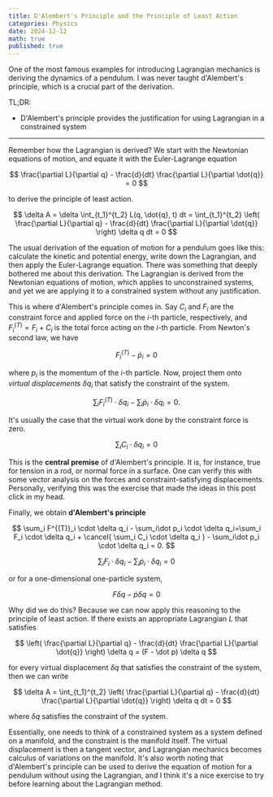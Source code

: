 ```yaml
---
title: D'Alembert's Principle and the Principle of Least Action
categories: Physics
date: 2024-12-12
math: true
published: true
---
```


One of the most famous examples for introducing Lagrangian mechanics is deriving the dynamics of a pendulum. I was never taught d'Alembert's principle, which is a crucial part of the derivation.

TL;DR:
- D'Alembert's principle provides the justification for using Lagrangian in a constrained system

***

Remember how the Lagrangian is derived? We start with the Newtonian equations of motion, and equate it with the Euler-Lagrange equation

$$ \frac{\partial L}{\partial q} - \frac{d}{dt} \frac{\partial L}{\partial \dot{q}} = 0 $$

to derive the principle of least action.

$$ \delta A =  \delta \int_{t_1}^{t_2} L(q, \dot{q}, t) dt = \int_{t_1}^{t_2} \left( \frac{\partial L}{\partial q} - \frac{d}{dt} \frac{\partial L}{\partial \dot{q}} \right) \delta q dt = 0 $$

The usual derivation of the equation of motion for a pendulum goes like this: calculate the kinetic and potential energy, write down the Lagrangian, and then apply the Euler-Lagrange equation. There was something that deeply bothered me about this derivation. The Lagrangian is derived from the Newtonian equations of motion, which applies to unconstrained systems, and yet we are applying it to a constrained system without any justification.

This is where d'Alembert's principle comes in. Say $C_i$ and $F_i$ are the constraint force and applied force on the $i$-th particle, respectively, and $F^{(T)}_i = F_i + C_i$ is the total force acting on the $i$-th particle. From Newton's second law, we have

$$ F^{(T)}_i - \dot p_i = 0 $$

where $p_i$ is the momentum of the $i$-th particle. Now, project them onto *virtual displacements* $\delta q_i$ that satisfy the constraint of the system.

$$ \sum_i F^{(T)}_i \cdot \delta q_i - \sum_i\dot p_i \cdot \delta q_i = 0. $$

It's usually the case that the virtual work done by the constraint force is zero.

$$ \sum_i C_i \cdot \delta q_i = 0 $$

This is the **central premise** of d'Alembert's principle. It is, for instance, true for tension in a rod, or normal force in a surface. One can verify this with some vector analysis on the forces and constraint-satisfying displacements. Personally, verifying this was the exercise that made the ideas in this post click in my head.

Finally, we obtain **d'Alembert's principle**

$$ \sum_i F^{(T)}_i \cdot \delta q_i - \sum_i\dot p_i \cdot \delta q_i=\sum_i F_i \cdot \delta q_i + \cancel{ \sum_i C_i \cdot \delta q_i } - \sum_i\dot p_i \cdot \delta q_i = 0. $$

$$\sum_i F_i \cdot \delta q_i - \sum_i\dot p_i \cdot \delta q_i = 0$$

or for a one-dimensional one-particle system,

$$ F \delta q - \dot p \delta q = 0 $$

Why did we do this? Because we can now apply this reasoning to the principle of least action. If there exists an appropriate Lagrangian $L$ that satisfies

$$ \left( \frac{\partial L}{\partial q} - \frac{d}{dt} \frac{\partial L}{\partial \dot{q}} \right) \delta q = (F - \dot p) \delta q $$

for every virtual displacement $\delta q$ that satisfies the constraint of the system, then we can write

$$ \delta A = \int_{t_1}^{t_2} \left( \frac{\partial L}{\partial q} - \frac{d}{dt} \frac{\partial L}{\partial \dot{q}} \right) \delta q dt = 0 $$

where $\delta q$ satisfies the constraint of the system.

Essentially, one needs to think of a constrained system as a system defined on a manifold, and the constraint is the manifold itself. The virtual displacement is then a tangent vector, and Lagrangian mechanics becomes calculus of variations on the manifold. It's also worth noting that d'Alembert's principle can be used to derive the equation of motion for a pendulum without using the Lagrangian, and I think it's a nice exercise to try before learning about the Lagrangian method.